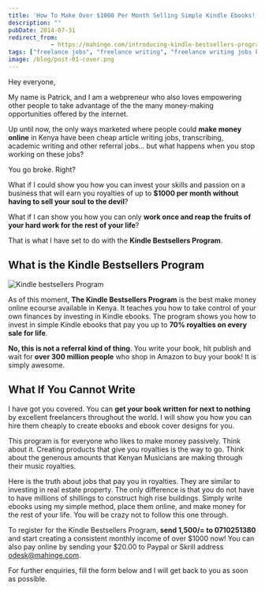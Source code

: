 ```yaml
---
title: 'How To Make Over $1000 Per Month Selling Simple Kindle Ebooks!'
description: ""
pubDate: 2014-07-31
redirect_from:
            - https://mahinge.com/introducing-kindle-bestsellers-program/
tags: ["freelance jobs", "freelance writing", "freelance writing jobs kenya", "kindle bestsellers", "make money online", "Affiliate Marketing"]
image: /blog/post-01-cover.png
---
```

<!-- wp:paragraph -->

Hey everyone,

<!-- /wp:paragraph -->

<!-- wp:paragraph -->

My name is Patrick, and I am a webpreneur who also loves empowering other people to take advantage of the the many money-making opportunities offered by the internet.

<!-- /wp:paragraph -->

<!-- wp:paragraph -->

Up until now, the only ways marketed where people could **make money online** in Kenya have been cheap article writing jobs, transcribing, academic writing and other referral jobs... but what happens when you stop working on these jobs?

<!-- /wp:paragraph -->

<!-- wp:paragraph -->

You go broke. Right?

<!-- /wp:paragraph -->

<!-- wp:paragraph -->

What if I could show you how you can invest your skills and passion on a business that will earn you royalties of up to **\$1000 per month without having to sell your soul to the devil**?

<!-- /wp:paragraph -->

<!-- wp:paragraph -->

What if I can show you how you can only **work once and reap the fruits of your hard work for the rest of your life**?

<!-- /wp:paragraph -->

<!-- wp:paragraph -->

That is what I have set to do with the **Kindle Bestsellers Program**.

<!-- /wp:paragraph -->

<!-- wp:heading -->

## What is the Kindle Bestsellers Program

<!-- /wp:heading -->

<!-- wp:image {"align":"right","id":16169,"sizeSlug":"full","linkDestination":"none"} -->

![Kindle bestsellers Program](./images/wp-content-uploads-2021-10-Twitter-Image.jpg)

<!-- /wp:image -->

<!-- wp:paragraph -->

As of this moment, **The Kindle Bestsellers Program** is the best make money online ecourse available in Kenya. It teaches you how to take control of your own finances by investing in Kindle ebooks. The program shows you how to invest in simple Kindle ebooks that pay you up to **70% royalties on every sale for life**.

<!-- /wp:paragraph -->

<!-- wp:paragraph -->

**No, this is not a referral kind of thing**. You write your book, hit publish and wait for **over 300 million people** who shop in Amazon to buy your book! It is simply awesome.

<!-- /wp:paragraph -->

<!-- wp:shortcode -->

<!-- /wp:shortcode -->

<!-- wp:heading -->

## **What If You Cannot Write**

<!-- /wp:heading -->

<!-- wp:paragraph -->

I have got you covered. You can **get your book written for next to nothing** by excellent freelancers throughout the world. I will show you how you can hire them cheaply to create ebooks and ebook cover designs for you.

<!-- /wp:paragraph -->

<!-- wp:paragraph -->

This program is for everyone who likes to make money passively. Think about it. Creating products that give you royalties is the way to go. Think about the generous amounts that Kenyan Musicians are making through their music royalties.

<!-- /wp:paragraph -->

<!-- wp:paragraph -->

Here is the truth about jobs that pay you in royalties. They are similar to investing in real estate property. The only difference is that you do not have to have millions of shillings to construct high rise buildings. Simply write ebooks using my simple method, place them online, and make money for the rest of your life. You will be crazy not to follow this one through.

<!-- /wp:paragraph -->

<!-- wp:paragraph -->

To register for the Kindle Bestsellers Program, **send 1,500/= to 0710251380** and start creating a consistent monthly income of over $1000 now! You can also pay online by sending your $20.00 to Paypal or Skrill address odesk@mahinge.com.

<!-- /wp:paragraph -->

<!-- wp:paragraph -->

For further enquiries, fill the form below and I will get back to you as soon as possible.

<!-- /wp:paragraph -->
